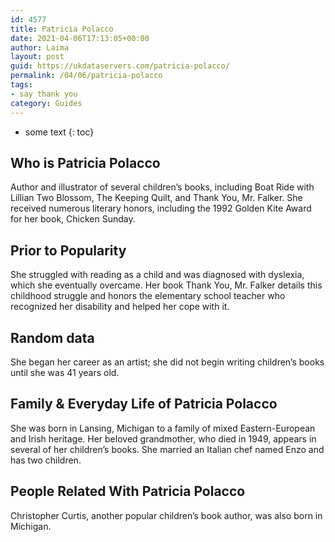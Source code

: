 ```yaml
---
id: 4577
title: Patricia Polacco
date: 2021-04-06T17:13:05+00:00
author: Laima
layout: post
guid: https://ukdataservers.com/patricia-polacco/
permalink: /04/06/patricia-polacco
tags:
- say thank you
category: Guides
---
```


* some text
{: toc}


## Who is Patricia Polacco
                  
                  
                  
Author and illustrator of several children&#8217;s books, including Boat Ride with Lillian Two Blossom, The Keeping Quilt, and Thank You, Mr. Falker. She received numerous literary honors, including the 1992 Golden Kite Award for her book, Chicken Sunday.
                  
              
            
              
            
                
                
                
## Prior to Popularity
                  
                  
                  
She struggled with reading as a child and was diagnosed with dyslexia, which she eventually overcame. Her book Thank You, Mr. Falker details this childhood struggle and honors the elementary school teacher who recognized her disability and helped her cope with it.
                  
              
            
              
            
                
                
                
## Random data
                  
                  
                  
She began her career as an artist; she did not begin writing children&#8217;s books until she was 41 years old.
                  
              
            
              
            
                
                
                
## Family & Everyday Life of Patricia Polacco
                  
                  
                  
She was born in Lansing, Michigan to a family of mixed Eastern-European and Irish heritage. Her beloved grandmother, who died in 1949, appears in several of her children&#8217;s books. She married an Italian chef named Enzo and has two children.
                  
              
            
              
            
                
                
                
## People Related With Patricia Polacco
                  
                  
                  
Christopher Curtis, another popular children&#8217;s book author, was also born in Michigan.
                  
              
            
              
            
                
              
            
              
              
            
            
              
            
          
          
          